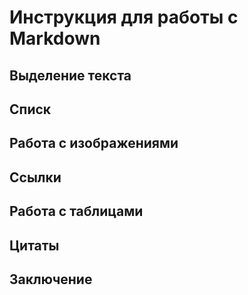 # Инструкция для работы с Markdown

## Выделение текста

## Списк

## Работа с изображениями

## Ссылки

## Работа с таблицами

## Цитаты

## Заключение